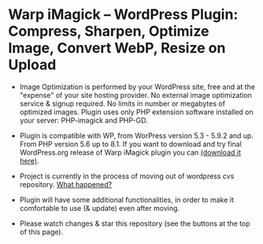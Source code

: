 # Warp iMagick – WordPress Plugin: Compress, Sharpen, Optimize Image, Convert WebP, Resize on Upload

* Image Optimization is performed by your WordPress site, free and at the "expense" of your site hosting provider. No external image optimization service & signup required. No limits in number or megabytes of optimized images. Plugin uses only PHP extension software installed on your server: PHP-imagick and PHP-GD.

* Plugin is compatible with WP, from WorPress version 5.3 - 5.9.2 and up. From PHP version 5.6 up to 8.1. If you want to download and try final WordPress.org release of Warp iMagick plugin you can [(download it here)](https://downloads.wordpress.org/plugin/warp-imagick.1.9.6.zip). 

* Project is currently in the process of moving out of wordpress cvs repository. [What happened?](https://wordpress.org/support/topic/what-happened-50/)

* Plugin will have some additional functionalities, in order to make it comfortable to use (& update) even after moving.

* Please watch changes & star this repository (see the buttons at the top of this page).
